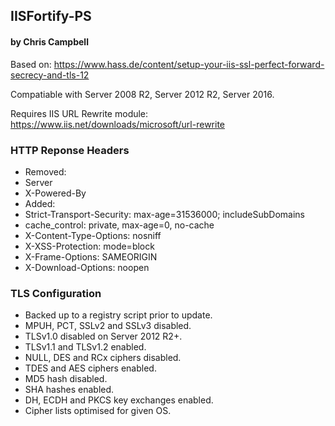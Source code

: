 ## IISFortify-PS ##
#### by Chris Campbell ####

Based on: https://www.hass.de/content/setup-your-iis-ssl-perfect-forward-secrecy-and-tls-12

Compatiable with Server 2008 R2, Server 2012 R2, Server 2016.

Requires IIS URL Rewrite module: https://www.iis.net/downloads/microsoft/url-rewrite

### HTTP Reponse Headers ###

- Removed:
 - Server
 - X-Powered-By
- Added:
 - Strict-Transport-Security: max-age=31536000; includeSubDomains
 - cache_control: private, max-age=0, no-cache
 - X-Content-Type-Options: nosniff
 - X-XSS-Protection: mode=block
 - X-Frame-Options: SAMEORIGIN
 - X-Download-Options: noopen

### TLS Configuration ###

- Backed up to a registry script prior to update.
- MPUH, PCT, SSLv2 and SSLv3 disabled.
- TLSv1.0 disabled on Server 2012 R2+.
- TLSv1.1 and TLSv1.2 enabled.
- NULL, DES and RCx ciphers disabled.
- TDES and AES ciphers enabled.
- MD5 hash disabled.
- SHA hashes enabled.
- DH, ECDH and PKCS key exchanges enabled.
- Cipher lists optimised for given OS.